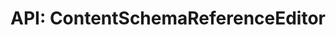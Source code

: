 ---
comment: "/**\n * An editor for referencing Content Schemas\n *\n * @descripton Example:\n * <pre>\n * {\n *     \"myContentSchemaReference\": {\n *         \"label\": \"My content schema reference\",\n *         \"tabId\": \"content\",\n *         \"schemaId\": \"contentSchemaReference\",\n *         \"config\": {\n *             \"allowedSchemas\": \"fromParent\" || [ \"myCustomSchema\" ]\n *         }\n *     }\n * }\n * </pre>\n *\n * @memberof HashBrown.Client.Views.Editors.FieldEditors\n */"
meta:
    range:
        - 639
        - 5061
    filename: ContentSchemaReferenceEditor.js
    lineno: 27
    columnno: 0
    path: /home/mrzapp/Development/Web/hashbrown-cms/src/Client/Views/Editors/FieldEditors
    code:
        id: astnode100015932
        name: ContentSchemaReferenceEditor
        type: ClassDeclaration
        paramnames:
            - params
classdesc: 'An editor for referencing Content Schemas'
tags:
    -
        originalTitle: descripton
        title: descripton
        text: "Example:\n<pre>\n{\n    \"myContentSchemaReference\": {\n        \"label\": \"My content schema reference\",\n        \"tabId\": \"content\",\n        \"schemaId\": \"contentSchemaReference\",\n        \"config\": {\n            \"allowedSchemas\": \"fromParent\" || [ \"myCustomSchema\" ]\n        }\n    }\n}\n</pre>"
        value: "Example:\n<pre>\n{\n    \"myContentSchemaReference\": {\n        \"label\": \"My content schema reference\",\n        \"tabId\": \"content\",\n        \"schemaId\": \"contentSchemaReference\",\n        \"config\": {\n            \"allowedSchemas\": \"fromParent\" || [ \"myCustomSchema\" ]\n        }\n    }\n}\n</pre>"
memberof: HashBrown.Client.Views.Editors.FieldEditors
name: ContentSchemaReferenceEditor
longname: HashBrown.Client.Views.Editors.FieldEditors.ContentSchemaReferenceEditor
kind: class
scope: static
params: []
methods:
    -
        comment: "/**\n     * Gets the parent Schema\n     *\n     * @returns {Schema} Parentn Schema\n     */"
        meta:
            range:
                - 1192
                - 2315
            filename: ContentSchemaReferenceEditor.js
            lineno: 46
            columnno: 4
            path: /home/mrzapp/Development/Web/hashbrown-cms/src/Client/Views/Editors/FieldEditors
            code:
                id: astnode100015982
                name: 'ContentSchemaReferenceEditor#getParentSchema'
                type: MethodDefinition
                paramnames: []
            vars:
                "": null
        description: 'Gets the parent Schema'
        returns:
            -
                type:
                    names:
                        - Schema
                description: 'Parentn Schema'
        name: getParentSchema
        longname: 'HashBrown.Client.Views.Editors.FieldEditors.ContentSchemaReferenceEditor#getParentSchema'
        kind: function
        memberof: HashBrown.Client.Views.Editors.FieldEditors.ContentSchemaReferenceEditor
        scope: instance
        params: []
    -
        comment: "/**\n     * Gets schema types\n     *\n     * @returns {Array} List of options\n     */"
        meta:
            range:
                - 2409
                - 3224
            filename: ContentSchemaReferenceEditor.js
            lineno: 87
            columnno: 4
            path: /home/mrzapp/Development/Web/hashbrown-cms/src/Client/Views/Editors/FieldEditors
            code:
                id: astnode100016097
                name: 'ContentSchemaReferenceEditor#getDropdownOptions'
                type: MethodDefinition
                paramnames: []
            vars:
                "": null
        description: 'Gets schema types'
        returns:
            -
                type:
                    names:
                        - Array
                description: 'List of options'
        name: getDropdownOptions
        longname: 'HashBrown.Client.Views.Editors.FieldEditors.ContentSchemaReferenceEditor#getDropdownOptions'
        kind: function
        memberof: HashBrown.Client.Views.Editors.FieldEditors.ContentSchemaReferenceEditor
        scope: instance
        params: []
    -
        comment: "/**\n     * Renders the config editor\n     *\n     * @param {Object} config\n     *\n     * @returns {HTMLElement} Element\n     */"
        meta:
            range:
                - 3365
                - 4209
            filename: ContentSchemaReferenceEditor.js
            lineno: 121
            columnno: 4
            path: /home/mrzapp/Development/Web/hashbrown-cms/src/Client/Views/Editors/FieldEditors
            code:
                id: astnode100016205
                name: ContentSchemaReferenceEditor.renderConfigEditor
                type: MethodDefinition
                paramnames:
                    - config
            vars:
                "": null
        description: 'Renders the config editor'
        params:
            -
                type:
                    names:
                        - Object
                name: config
        returns:
            -
                type:
                    names:
                        - HTMLElement
                description: Element
        name: renderConfigEditor
        longname: HashBrown.Client.Views.Editors.FieldEditors.ContentSchemaReferenceEditor.renderConfigEditor
        kind: function
        memberof: HashBrown.Client.Views.Editors.FieldEditors.ContentSchemaReferenceEditor
        scope: static
    -
        comment: "/**\n     * Picks the first available Schema\n     */"
        meta:
            range:
                - 4271
                - 4418
            filename: ContentSchemaReferenceEditor.js
            lineno: 146
            columnno: 4
            path: /home/mrzapp/Development/Web/hashbrown-cms/src/Client/Views/Editors/FieldEditors
            code:
                id: astnode100016288
                name: 'ContentSchemaReferenceEditor#pickFirstSchema'
                type: MethodDefinition
                paramnames: []
            vars:
                "": null
        description: 'Picks the first available Schema'
        name: pickFirstSchema
        longname: 'HashBrown.Client.Views.Editors.FieldEditors.ContentSchemaReferenceEditor#pickFirstSchema'
        kind: function
        memberof: HashBrown.Client.Views.Editors.FieldEditors.ContentSchemaReferenceEditor
        scope: instance
        params: []
    -
        comment: "/**\n     * Renders this editor\n     */"
        meta:
            range:
                - 4467
                - 5059
            filename: ContentSchemaReferenceEditor.js
            lineno: 157
            columnno: 4
            path: /home/mrzapp/Development/Web/hashbrown-cms/src/Client/Views/Editors/FieldEditors
            code:
                id: astnode100016319
                name: 'ContentSchemaReferenceEditor#template'
                type: MethodDefinition
                paramnames: []
            vars:
                "": null
        description: 'Renders this editor'
        name: template
        longname: 'HashBrown.Client.Views.Editors.FieldEditors.ContentSchemaReferenceEditor#template'
        kind: function
        memberof: HashBrown.Client.Views.Editors.FieldEditors.ContentSchemaReferenceEditor
        scope: instance
        params: []
shortname: ContentSchemaReferenceEditor
layout: docPage
permalink: /docs/hashbrown/client/views/editors/fieldeditors/contentschemareferenceeditor/
title: 'API: ContentSchemaReferenceEditor'
description: 'An editor for referencing Content Schemas'

---